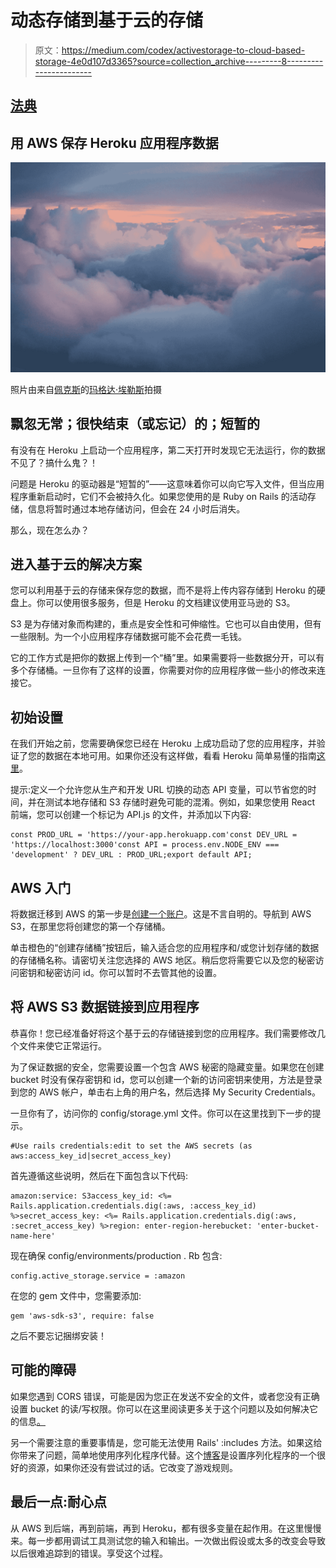 # 动态存储到基于云的存储

> 原文：<https://medium.com/codex/activestorage-to-cloud-based-storage-4e0d107d3365?source=collection_archive---------8----------------------->

## [法典](http://medium.com/codex)

## 用 AWS 保存 Heroku 应用程序数据

![](img/b2406d9e1b2ef5b60dd042c8d34a9f4c.png)

照片由来自[佩克斯](https://www.pexels.com/photo/white-clouds-2114014/?utm_content=attributionCopyText&utm_medium=referral&utm_source=pexels)的[玛格达·埃勒斯](https://www.pexels.com/@magda-ehlers-pexels?utm_content=attributionCopyText&utm_medium=referral&utm_source=pexels)拍摄

## 飘忽无常；很快结束（或忘记）的；短暂的

有没有在 Heroku 上启动一个应用程序，第二天打开时发现它无法运行，你的数据不见了？搞什么鬼？！

问题是 Heroku 的驱动器是“短暂的”——这意味着你可以向它写入文件，但当应用程序重新启动时，它们不会被持久化。如果您使用的是 Ruby on Rails 的活动存储，信息将暂时通过本地存储访问，但会在 24 小时后消失。

那么，现在怎么办？

## 进入基于云的解决方案

您可以利用基于云的存储来保存您的数据，而不是将上传内容存储到 Heroku 的硬盘上。你可以使用很多服务，但是 Heroku 的文档建议使用亚马逊的 S3。

S3 是为存储对象而构建的，重点是安全性和可伸缩性。它也可以自由使用，但有一些限制。为一个小应用程序存储数据可能不会花费一毛钱。

它的工作方式是把你的数据上传到一个“桶”里。如果需要将一些数据分开，可以有多个存储桶。一旦你有了这样的设置，你需要对你的应用程序做一些小的修改来连接它。

## 初始设置

在我们开始之前，您需要确保您已经在 Heroku 上成功启动了您的应用程序，并验证了您的数据在本地可用。如果你还没有这样做，看看 Heroku 简单易懂的指南[这里](https://devcenter.heroku.com/start)。

提示:定义一个允许您从生产和开发 URL 切换的动态 API 变量，可以节省您的时间，并在测试本地存储和 S3 存储时避免可能的混淆。例如，如果您使用 React 前端，您可以创建一个标记为 API.js 的文件，并添加以下内容:

```
const PROD_URL = 'https://your-app.herokuapp.com'const DEV_URL = 'https://localhost:3000'const API = process.env.NODE_ENV === 'development' ? DEV_URL : PROD_URL;export default API;
```

## AWS 入门

将数据迁移到 AWS 的第一步是[创建一个账户](https://portal.aws.amazon.com/billing/signup#/start)。这是不言自明的。导航到 AWS S3，在那里您将创建您的第一个存储桶。

单击橙色的“创建存储桶”按钮后，输入适合您的应用程序和/或您计划存储的数据的存储桶名称。请密切关注您选择的 AWS 地区。稍后您将需要它以及您的秘密访问密钥和秘密访问 id。你可以暂时不去管其他的设置。

## 将 AWS S3 数据链接到应用程序

恭喜你！您已经准备好将这个基于云的存储链接到您的应用程序。我们需要修改几个文件来使它正常运行。

为了保证数据的安全，您需要设置一个包含 AWS 秘密的隐藏变量。如果您在创建 bucket 时没有保存密钥和 id，您可以创建一个新的访问密钥来使用，方法是登录到您的 AWS 帐户，单击右上角的用户名，然后选择 My Security Credentials。

一旦你有了，访问你的 config/storage.yml 文件。你可以在这里找到下一步的提示。

```
#Use rails credentials:edit to set the AWS secrets (as aws:access_key_id|secret_access_key)
```

首先遵循这些说明，然后在下面包含以下代码:

```
amazon:service: S3access_key_id: <%= Rails.application.credentials.dig(:aws, :access_key_id) %>secret_access_key: <%= Rails.application.credentials.dig(:aws, :secret_access_key) %>region: enter-region-herebucket: 'enter-bucket-name-here'
```

现在确保 config/environments/production . Rb 包含:

```
config.active_storage.service = :amazon
```

在您的 gem 文件中，您需要添加:

```
gem 'aws-sdk-s3', require: false
```

之后不要忘记捆绑安装！

## 可能的障碍

如果您遇到 CORS 错误，可能是因为您正在发送不安全的文件，或者您没有正确设置 bucket 的读/写权限。你可以在这里阅读更多关于这个问题以及如何解决它的信息[。](https://docs.aws.amazon.com/config/latest/developerguide/s3-bucket-policy.html)

另一个需要注意的重要事情是，您可能无法使用 Rails' :includes 方法。如果这给你带来了问题，简单地使用序列化程序代替。这个[博客](https://itnext.io/a-quickstart-guide-to-using-serializer-with-your-ruby-on-rails-api-d5052dea52c5)是设置序列化程序的一个很好的资源，如果你还没有尝试过的话。它改变了游戏规则。

## 最后一点:耐心点

从 AWS 到后端，再到前端，再到 Heroku，都有很多变量在起作用。在这里慢慢来。每一步都用调试工具测试您的输入和输出。一次做出假设或太多的改变会导致以后很难追踪到的错误。享受这个过程。